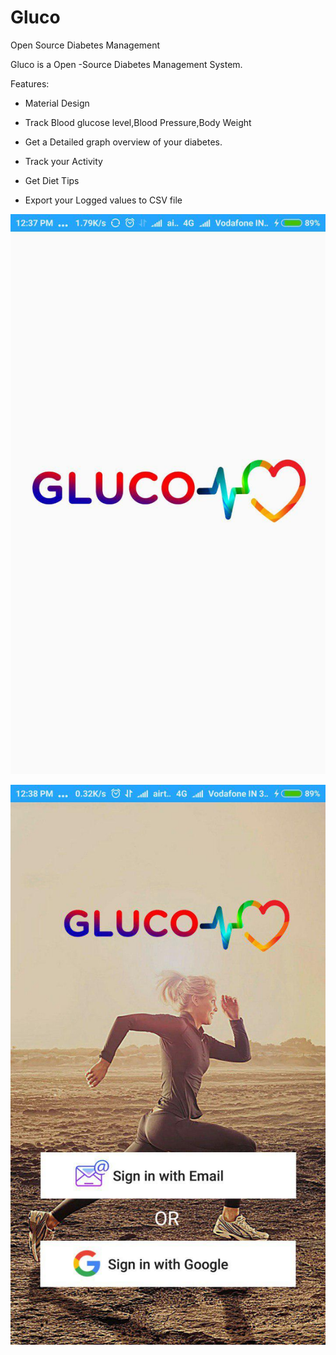 # Gluco
Open Source Diabetes Management

Gluco is a Open -Source Diabetes Management System.

Features:

* Material Design

* Track Blood glucose level,Blood Pressure,Body Weight

* Get a Detailed graph overview of your diabetes.

* Track your Activity

* Get Diet Tips

* Export your Logged values to CSV file

![alt text](https://raw.githubusercontent.com/patrickprakash/Gluco/master/app/githubpics/screen1.jpg)

![alt text](https://raw.githubusercontent.com/patrickprakash/Gluco/master/app/githubpics/screen2.jpg)
